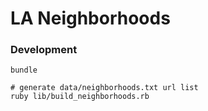 # LA Neighborhoods

### Development
    bundle

    # generate data/neighborhoods.txt url list
    ruby lib/build_neighborhoods.rb
